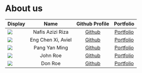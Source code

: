 # About us

Display |       Name       |              Github Profile              | Portfolio 
--------|:----------------:|:----------------------------------------:|:---------:
![](https://via.placeholder.com/100.png?text=Photo) | Nafis Azizi Riza | [Github](https://github.com/nafisazizir) | [Portfolio](docs/team/nafisazizir.md)
![](https://via.placeholder.com/100.png?text=photo) | Eng Chen Xi, Aviel | [Github](https://github.com/avielcx) | [Portfolio](docs/team/avielcx.md)
![](https://i.kym-cdn.com/photos/images/original/002/507/103/eaf.png) | Pang Yan Ming | [Github](https://github.com/Rayleigh47/) | [Portfolio](docs/team/johndoe.md)
![](https://via.placeholder.com/100.png?text=Photo) |     John Roe     |      [Github](https://github.com/)       | [Portfolio](docs/team/johndoe.md)
![](https://via.placeholder.com/100.png?text=Photo) |     Don Roe      |      [Github](https://github.com/)       | [Portfolio](docs/team/johndoe.md)

